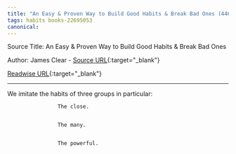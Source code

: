 ```yaml
---
title: "An Easy & Proven Way to Build Good Habits & Break Bad Ones (446271374)"
tags: habits books-22695053
canonical: 
---
```


Source Title: An Easy & Proven Way to Build Good Habits & Break Bad Ones

Author: James Clear - [Source URL](){:target="_blank"}

[Readwise URL](https://readwise.io/open/446271374){:target="_blank"}

---

We imitate the habits of three groups in particular:
			
				
					The close.
				
				
					The many.
				
				
					The powerful.
